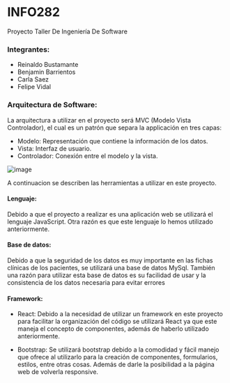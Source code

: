 # INFO282
Proyecto Taller De Ingeniería De Software
### Integrantes:
- Reinaldo Bustamante
- Benjamin Barrientos
- Carla Saez
- Felipe Vidal

### Arquitectura de Software:
La arquitectura a utilizar en el proyecto será MVC (Modelo Vista Controlador), el cual es un patrón que separa la applicación en tres capas:

- Modelo: Representación que contiene la información de los datos.
- Vista: Interfaz de usuario.
- Controlador: Conexión entre el modelo y la vista.

![image](https://user-images.githubusercontent.com/36490478/132144998-b56e3206-f0f7-49ab-abe0-99ccdca5f40f.png)

A continuacion se describen las herramientas a utilizar en este proyecto.
#### Lenguaje:
Debido a que el proyecto a realizar es una aplicación web se utilizará el lenguaje JavaScript. Otra razón es que este lenguaje lo hemos utilizado anteriormente.

#### Base de datos:
Debido a que la seguridad de los datos es muy importante en las fichas clínicas de los pacientes, se utilizará una base de datos MySql. También una razón para utilizar esta base de datos es su facilidad de usar y la consistencia de los datos necesaria para evitar errores 

#### Framework:
- React: Debido a la necesidad de utilizar un framework en este proyecto para facilitar la organización del código se utilizará React ya que este maneja el concepto de componentes, además de haberlo utilizado anteriormente.

- Bootstrap: Se utilizará bootstrap debido a la comodidad y fácil manejo que ofrece al utilizarlo para la creación de componentes, formularios, estilos, entre otras cosas. Además de darle la posibilidad a la página web de volverla responsive.


